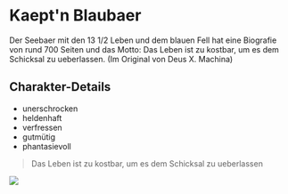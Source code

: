 # Kaept'n Blaubaer
Der Seebaer mit den 13 1/2 Leben und dem blauen Fell hat eine Biografie von rund 700 Seiten und das Motto:
Das Leben ist zu kostbar, um es dem Schicksal zu ueberlassen.
(Im Original von Deus X. Machina)

## Charakter-Details

* unerschrocken
* heldenhaft
* verfressen
* gutmütig
* phantasievoll

> Das Leben ist zu kostbar, um es dem Schicksal zu ueberlassen

<img src="https://upload.wikimedia.org/wikipedia/commons/b/bb/Blaub%C3%A4r_und_Bl%C3%B6d_total_by_Stepro.jpg">
